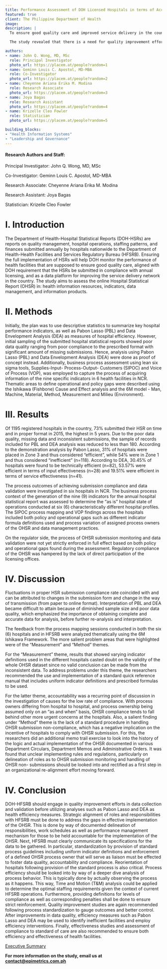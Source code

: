 ```yaml
---
title: Performance Assessment of DOH Licensed Hospitals in terms of Access and Quality using Annual Hospital Statistical Reports from 2011-2015
featured: true
client: The Philippine Department of Health
image: 
description: |
  To ensure good quality care and improved service delivery in the country, health facilities are monitored by the Department of Health (DOH). In compliance with these health facilities’ annual licensing, DOH requires submission of Hospital Statistical Reports (HSRs), which are reports on quality management, hospital operations, staffing patterns, and finances. This study assessed the online Hospital Statistical Reports (OHSR) in terms of health information resources, indicators, data management, and information products. 

  The study revealed that there is a need for quality improvement efforts in data collection and validation of the OHSRs. Quality of data from OHSRs were compromised because of problems in both the hospital side and the regulator side. First, there were variations in hospital processes – such as how work was being done, who does the work, and the type of indicators used. Second, there were policy gaps from the regulator – such as the lack of a feedback mechanism and unclear implementing rules and regulations. Poor quality data from OHSRs resulted in the limitations of the study in terms of generalizability and accuracy. Because informed policy making rests on the analysis of quality data, the study recommends that quality improvement efforts of the OHSR process be undertaken. These will provide sufficient data for the monitoring of health facilities and allow regulators to ensure good quality care and improve service delivery. 

authors:
- name: John Q. Wong, MD, MSc
  role: Principal Investigator
  photo_url: https://placem.at/people?random=1
- name: Geminn Louis C. Apostol, MD-MBA
  role: Co-Investigator
  photo_url: https://placem.at/people?random=2
- name: Cheyenne Ariana Erika M. Modina
  role: Research Associate
  photo_url: https://placem.at/people?random=3
- name: Joya Bagas
  role: Research Assistant
  photo_url: https://placem.at/people?random=4
- name: Krizelle Cleo Fowler
  role: Statistician
  photo_url: https://placem.at/people?random=5

building_blocks:
- "Health Information Systems"
- "Leadership and Governance"
---
```


#### Research Authors and Staff:
Principal Investigator: John Q. Wong, MD, MSc

Co-Investigator: Geminn Louis C. Apostol, MD-MBA

Research Associate: Cheyenne Ariana Erika M. Modina

Research Assistant: Joya Bagas

Statistician: Krizelle Cleo Fowler

# I. Introduction

The Department of Health-Hospital Statistical Reports (DOH-HSRs) are reports on quality management, hospital
operations, staffing patterns, and finances submitted annually by hospitals nationwide to the Department of Health-Health
Facilities and Services Regulatory Bureau (HFSRB). Ensuring the full implementation of HSRs will help DOH monitor the
performance of health facilities that are supposed to ensure good quality care, aligned with DOH requirement that the
HSRs be submitted in compliance with annual licensing, and as a data platform for improving the service delivery network
in the country. The study aims to assess the online Hospital Statistical Report (OHSR) in: health information resources,
indicators, data management, and information products.

# II. Methods

Initially, the plan was to use descriptive statistics to summarize key hospital performance indicators, as well as Pabon
Lasso (PBL) and Data Envelopment Analysis (DEA) as measures of hospital efficiency. However, initial sampling of the
submitted hospital statistical reports showed poor data quality ranging from poor compliance to the prescribed format
with significant amount of missing submissions. Hence, analysis using Pabon Lasso (PBL) and Data Envelopment
Analysis (DEA) were done as proof of concept instead. Additionally, business process assessment using lean six sigma
tools, Supplies-Input- Process-Output- Customers (SIPOC) and Voice of Process (VOP), was employed to capture the
process of acquiring information of the nine specific indicators in 6 health facilities in NCR. Thematic areas to define
operational and policy gaps were described using the Ishikawa (Fishbone) Cause and Effect analysis and the 6M model -
Man, Machine, Material, Method, Measurement and Milieu (Environment).

# III. Results 

Of 1195 registered hospitals in the country, 73% submitted their HSR on time and in proper format in 2015, the highest in 5
years. Due to the poor data quality, missing data and inconsistent submissions, the sample of records included for PBL
and DEA analysis was reduced to less than 180. According to the demonstration analysis by Pabon Lasso, 31% of
hospitals were placed in Zone 3 and thus considered “efficient”, while 54% were in Zone 1 and thus considered
“inefficient” (n=118). According to DEA, 30.45% of hospitals were found to be technically efficient (n=82), 53.57% were
efficient in terms of input effectiveness (n=28) and 19.51% were efficient in terms of service effectiveness (n=41).

The process outcomes of achieving submission compliance and data validation were investigated in six hospitals in NCR.
The business process context of the generation of the nine (9) indicators for the annual hospital statistical report was
assessed to determine the “as is” hospital state of operations conducted at six (6) characteristically different hospital
profiles. The SIPOC process mapping and VOP findings across the hospitals included both policy and operational gaps
such as different indicator formula definitions used and process variation of assigned process owners of the OHSR and
data management practices.

On the regulator side, the process of OHSR submission monitoring and data validation were not yet strictly enforced in full
effect based on both policy and operational gaps found during the assessment. Regulatory compliance of the OHSR was
hampered by the lack of direct participation of the licensing offices.

# IV. Discussion

Fluctuations in proper HSR submission compliance rate coincided with and can be attributed to changes in the
submission form and change in the way of transmission (from paper to online format). Interpretation of PBL and DEA
became difficult to attain because of diminished sample size and poor data quality, which emphasized the importance of
obtaining complete and accurate data for analysis, before further re-analysis and interpretation.

The feedback from the process mapping sessions conducted in both the six (6) hospitals and in HFSRB were analyzed
thematically using the 6M Ishikawa Framework. The more salient problem areas that were highlighted were of the
“Measurement” and “Method” themes.

For the “Measurement” theme, results that showed varying indicator definitions used in the different hospitals casted
doubt on the validity of the whole OHSR dataset since no valid conclusion can be made from the inconsistent data. To
address problems under this theme, the researchers recommended the use and implementation of a standard quick
reference manual that includes uniform indicator definitions and prescribed formulas to be used.

For the latter theme, accountability was a recurring point of discussion in the investigation of causes for the low rate of
compliance. With process owners differing from hospital to hospital, and process ownership being assumed only on an
“as and when” basis, OHSR compliance tends to fall behind other more urgent concerns at the hospitals. Also, a salient
finding under “Method” theme is the lack of a standard procedure in handling OHSR submission non-compliance, which
has a negative implication on the incentive of hospitals to comply with OHSR submission. For this, the researchers did an
additional memo trail exercise to look into the history of the logic and actual implementation of the OHSR documented in
various Department Circulars, Department Memos and Administrative Orders. It was found that unclear implementing
rules and regulations, particularly on delineation of roles as to OHSR submission monitoring and handling of OHSR non-
submissions should be looked into and rectified as a first step in an organizational re-alignment effort moving forward.

# IV. Conclusion
DOH-HFSRB should engage in quality improvement efforts in data collection and validation before utilizing analyses such
as Pabon Lasso and DEA as health efficiency measures. Strategic alignment of roles and responsibilities with HFSRB
must be done to address the gaps in effective implementation of the OHSR. This is done by way of documented
delineation of responsibilities, work schedules as well as performance management mechanism for those to be held
accountable for the implementation of the OHSR. Next, HFSRB must clearly communicate its specifications for the data
to be gathered. In particular, standardization by provision of standard process guidelines including uniform indicator
definitions and enforcement of a defined OHSR process owner that will serve as liaison must be effected to foster data
quality, accountability and compliance. Reorientation of hospitals following provision of the standard process is also
critical. Process efficiency should be looked into by way of a deeper dive analysis of process behavior. This is typically
done by actually observing the process as it happens. This way, Time and Motion (T&amp;M) analysis could be applied to
determine the optimal staffing requirements given the context of current HFSRB operations. Furthermore, providing
definitions for levels of compliance as well as corresponding penalties shall be done to ensure strict reinforcement.
Quality improvement studies are again recommended following process standardization to gauge outcomes and better
control. After improvements in data quality, efficiency measures such as Pabon Lasso and DEA may be used to identify
inefficient facilities and employ efficiency interventions. Finally, effectiveness studies and assessment of compliance to
standard of care are also recommended to ensure both efficiency and effectiveness of health facilities.

[Executive Summary](https://github.com/Epimetrics-Inc/website/raw/master/assets/projects/bb8/Executive%20Summary.pdf) 

**For more information on the study, email us at [contact@epimetrics.com.ph](contact@epimetrics.com.ph)**